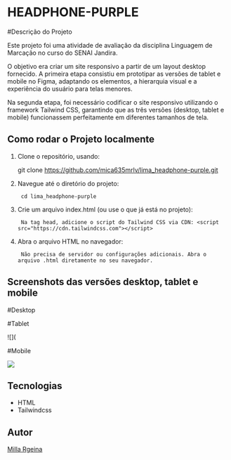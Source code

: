 # HEADPHONE-PURPLE

#Descrição do Projeto

Este projeto foi uma atividade de avaliação da disciplina Linguagem de Marcação no curso do SENAI Jandira. 

O objetivo era criar um site responsivo a partir de um layout desktop fornecido. A primeira etapa consistiu em prototipar as versões de tablet e mobile no Figma, adaptando os elementos, a hierarquia visual e a experiência do usuário para telas menores. 

Na segunda etapa, foi necessário codificar o site responsivo utilizando o framework Tailwind CSS, garantindo que as três versões (desktop, tablet e mobile) funcionassem perfeitamente em diferentes tamanhos de tela.

## Como rodar o Projeto localmente

1. Clone o repositório, usando: 

    git clone https://github.com/mica635mrlv/lima_headphone-purple.git

2. Navegue até o diretório do projeto: 
    
        cd lima_headphone-purple

3. Crie um arquivo index.html (ou use o que já está no projeto):

        Na tag head, adicione o script do Tailwind CSS via CDN: <script src="https://cdn.tailwindcss.com"></script>

4. Abra o arquivo HTML no navegador:

        Não precisa de servidor ou configurações adicionais. Abra o arquivo .html diretamente no seu navegador.

## Screenshots das versões desktop, tablet e mobile

#Desktop



#Tablet

![](

#Mobile

![](img/Mobile.jpeg.jpeg)

## Tecnologias

* HTML
* Tailwindcss

## Autor

[Milla Rgeina](https://www.linkedin.com/in/milla-regina-468020206)

